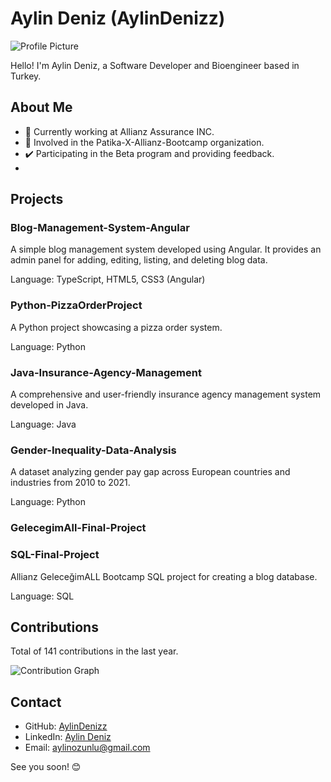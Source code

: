 # Aylin Deniz (AylinDenizz)

![Profile Picture](https://github.com/AylinDenizz.png)

Hello! I'm Aylin Deniz, a Software Developer and Bioengineer based in Turkey.

## About Me

- 🔭 Currently working at Allianz Assurance INC.
- 🌱 Involved in the Patika-X-Allianz-Bootcamp organization.
- ✔️ Participating in the Beta program and providing feedback.
- 

## Projects

### Blog-Management-System-Angular

A simple blog management system developed using Angular. It provides an admin panel for adding, editing, listing, and deleting blog data.

Language: TypeScript, HTML5, CSS3 (Angular)

### Python-PizzaOrderProject

A Python project showcasing a pizza order system.

Language: Python

### Java-Insurance-Agency-Management

A comprehensive and user-friendly insurance agency management system developed in Java.

Language: Java

### Gender-Inequality-Data-Analysis

A dataset analyzing gender pay gap across European countries and industries from 2010 to 2021.

Language: Python

### GelecegimAll-Final-Project

### SQL-Final-Project

Allianz GeleceğimALL Bootcamp SQL project for creating a blog database.

Language: SQL

## Contributions

Total of 141 contributions in the last year.

![Contribution Graph](https://github.com/AylinDenizz.png)

## Contact

- GitHub: [AylinDenizz](https://github.com/AylinDenizz)
- LinkedIn: [Aylin Deniz](https://www.linkedin.com/in/aylin-deniz)
- Email: [aylinozunlu@gmail.com](mailto:aylinozunlu@gmail.com)

See you soon! 😊
